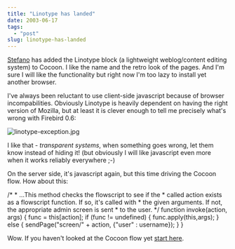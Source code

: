 ```yaml
---
title: "Linotype has landed"
date: 2003-06-17
tags: 
  - "post"
slug: linotype-has-landed
---
```


[Stefano](http://www.betaversion.org/~stefano/) has added the Linotype block (a lightweight weblog/content editing system) to Cocoon. I like the name and the retro look of the pages. And I'm sure I will like the functionality but right now I'm too lazy to install yet another browser.

I've always been reluctant to use client-side javascript because of browser incompabilities. Obviously Linotype is heavily dependent on having the right version of Mozilla, but at least it is clever enough to tell me precisely what's wrong with Firebird 0.6:

![linotype-exception.jpg](/assets/images/movable-type-blog-archives/linotype-exception.jpg)

I like that - _transparent systems_, when something goes wrong, let them know instead of hiding it! (but obviously I will like javascript even more when it works reliably everywhere ;-)

On the server side, it's javascript again, but this time driving the Cocoon flow. How about this:

/\*
\* ...This method checks the flowscript to see if the
\* called action exists as a flowscript function. If so, it's called with
\* the given arguments. If not, the appropriate admin screen is sent
\* to the user.
\*/
function invoke(action, args) {
func = this\[action\];
if (func != undefined) {
func.apply(this,args);
} else {
sendPage("screen/" + action, {"user" : username});
}
}

Wow. If you haven't looked at the Cocoon flow yet [start here](http://wiki.cocoondev.org/Wiki.jsp?page=GettingStartedWithFlow).

